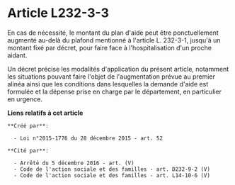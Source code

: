 # Article L232-3-3

En cas de nécessité, le montant du plan d'aide peut être ponctuellement augmenté au-delà du plafond mentionné à l'article L.
232-3-1, jusqu'à un montant fixé par décret, pour faire face à l'hospitalisation d'un proche aidant. 

Un décret précise les modalités d'application du présent article, notamment les situations pouvant faire l'objet de
l'augmentation prévue au premier alinéa ainsi que les conditions dans lesquelles la demande d'aide est formulée et la dépense
prise en charge par le département, en particulier en urgence.

**Liens relatifs à cet article**

	**Créé par**:

	  - Loi n°2015-1776 du 28 décembre 2015 - art. 52

	**Cité par**:

	  - Arrêté du 5 décembre 2016 - art. (V)
	  - Code de l'action sociale et des familles - art. D232-9-2 (V)
	  - Code de l'action sociale et des familles - art. L14-10-6 (V)
